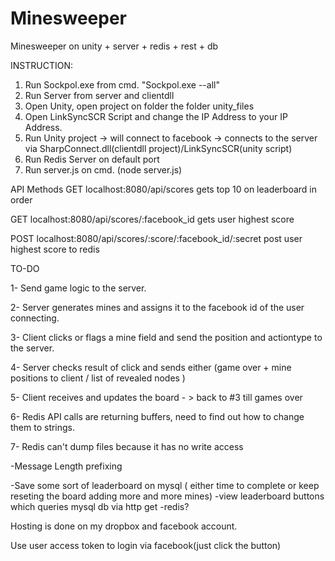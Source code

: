 # Minesweeper
Minesweeper on unity + server + redis + rest + db

INSTRUCTION: 

1. Run Sockpol.exe from cmd. "Sockpol.exe --all"
2. Run Server from server and clientdll
3. Open Unity, open project on folder the folder unity_files
4. Open LinkSyncSCR Script and change the IP Address to your IP Address.
5. Run Unity project -> will connect to facebook -> connects to the server via SharpConnect.dll(clientdll project)/LinkSyncSCR(unity script)
6. Run Redis Server on default port
7. Run server.js on cmd. (node server.js)

API Methods
GET localhost:8080/api/scores
gets top 10 on leaderboard in order

GET localhost:8080/api/scores/:facebook_id
gets user highest score

POST localhost:8080/api/scores/:score/:facebook_id/:secret
post user highest score to redis

TO-DO

1- Send game logic to the server. 

2- Server generates mines and assigns it to the facebook id of the user connecting.

3- Client clicks or flags a mine field and send the position and actiontype to the server.

4- Server checks result of click and sends either (game over + mine positions to client / list of revealed nodes )

5- Client receives and updates the board - > back to #3 till games over

6- Redis API calls are returning buffers, need to find out how to change them to strings.

7- Redis can't dump files because it has no write access

-Message Length prefixing

-Save some sort of leaderboard on mysql ( either time to complete or keep reseting the board adding more and more mines)
-view leaderboard buttons which queries mysql db  via http get
-redis?

Hosting is done on my dropbox and facebook account.

Use user access token to login via facebook(just click the button)
